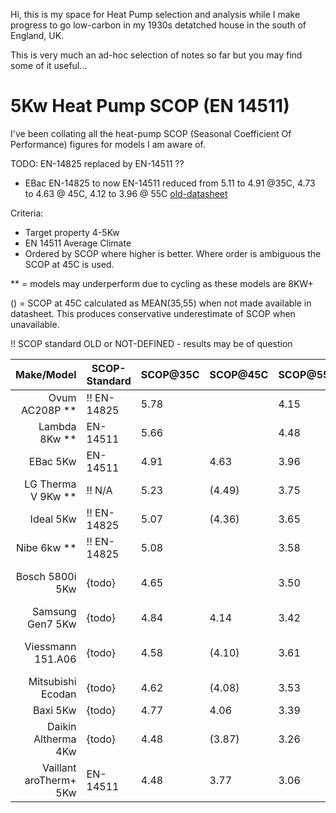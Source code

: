Hi, this is my space for Heat Pump selection and analysis while I make progress to go low-carbon in my 1930s detatched house 
in the south of England, UK.

This is very much an ad-hoc selection of notes so far but you may find some of it useful...

# 5Kw Heat Pump SCOP (EN 14511)
I've been collating all the heat-pump SCOP (Seasonal Coefficient Of Performance) figures for models I am aware of.

TODO: EN-14825 replaced by EN-14511 ??
* EBac EN-14825 to now EN-14511 reduced from 5.11 to 4.91 @35C, 4.73 to 4.63 @ 45C, 4.12 to 3.96 @ 55C [old-datasheet](https://ebac-serverless.files.svdcdn.com/production/default/EBA%E2%80%A2230341_AIR-SOURCE-HEAT-PUMP-E-BROCHURE_HOT-WATER-CYLINDER.pdf?dm=1695277753)

Criteria:
- Target property 4-5Kw
- EN 14511 Average Climate
- Ordered by SCOP where higher is better. Where order is ambiguous the SCOP at 45C is used.

** = models may underperform due to cycling as these models are 8KW+

() = SCOP at 45C calculated as MEAN(35,55) when not made available in datasheet.
 This produces conservative underestimate of SCOP when unavailable.

 !! SCOP standard OLD or NOT-DEFINED - results may be of question

| Make/Model              | SCOP-Standard | SCOP@35C | SCOP@45C | SCOP@55C | Gas  | Comment              | Specification Date | Site/Datasheet |
| ----------------------: | ------------- | :------- | :------- | :------- | ---: | -------              | ------------------ | --- |
| Ovum AC208P **          | !! EN-14825   | 5.78     |          | 4.15     | R290 |                     | 2024-01            | [site](https://www.ovum.at/en/produkte/luft-die-koenigsklasse/) [datasheet](https://www.ovum.at/wp-content/uploads/2023/10/ACP_Datenblatt_alle_Web_230928.pdf) |
| Lambda 8Kw **           | EN-14511      | 5.66     |          | 4.48     | R290 |                      | 2024-01            | [site](https://lambda-wp.at/luft-waermepumpen/) [datasheet](https://assets-global.website-files.com/643186efcbc3b72e2a4f6db8/65acf5477b9a14bfd7615549_Scheda%20Tecnica.pdf)|
| EBac 5Kw                | EN-14511      | 4.91     |  4.63    | 3.96     | R32  |                      | 2024-02            | [datasheet](https://files.ebac.com/production/default/EBA%E2%80%A2240014_HEATPUMP-DATASHEET_QR_LR_2024-02-10-072606_tqkz.pdf?dm=1707549967) |
| LG Therma V 9Kw **      | !! N/A        | 5.23     | (4.49)   | 3.75     | R290 |                      | 2024-01            | [datasheet](https://www.lg.com/global/business/download/airsolution/THERMA%20V%20(AWHP)%20R290%20Monobloc%20Hydro%20Unit%208P%20%20leaflet_web_Holo_O_1117_low[20240130_154102737].pdf) |
| Ideal 5Kw               | !! EN-14825   | 5.07     | (4.36)   | 3.65     | R32  |                      | {todo}             | [site](https://idealtouch.co.uk.idealboilers.com/products/logic-air-heat-pump-3) |
| Nibe 6kw **             | !! EN-14825   | 5.08     |          | 3.58     | R32  |                      | {todo}             | [datasheet](https://assetstore.nibe.se/hcms/v2.3/entity/document/874828/storage/ODc0ODI4LzAvbWFzdGVy) |
| Bosch 5800i 5Kw         | {todo}        | 4.65     |          | 3.50     | R290 | {todo} Source of figures !? | {todo}       | [site](https://www.worcester-bosch.co.uk/products/heat-pumps/directory/compress-5800i-aw)  |
| Samsung Gen7 5Kw        | {todo}        | 4.84     |  4.14    | 3.42     | R290 |                      | {todo}             | [datasheet](https://midsummerwholesale.co.uk/pdfs/samsung-gen-7-r290-datasheet.pdf) |
| Viessmann 151.A06       | {todo}        | 4.58     | (4.10)   | 3.61     | R290 | {todo} 3.61 is-at 55? | {todo}            | [datasheet](https://viessmanndirect.co.uk/files//7a81a248-e65a-4fcf-8735-e4a33fa33fe4/Energy%20Consumption%20Datasheet.pdf) |
| Mitsubishi Ecodan       | {todo}        | 4.62     | (4.08)   | 3.53     | R290 |                      | {todo}             | [site](https://library.mitsubishielectric.co.uk/pdf/book/EcodanR290Outdoor1#page-1) |
| Baxi  5Kw               | {todo}        | 4.77     |  4.06    | 3.39     | R32  |                      | {todo}             | [site](https://www.baxi.co.uk/new-build/products/air-source-heat-pumps/baxi-assure-hp50-ashp) |
| Daikin Altherma 4Kw     | {todo}        | 4.48     | (3.87)   | 3.26     | R32  |                      | {todo}             | [site](https://www.daikin.co.uk/en_gb/products/product.table.html/EDLA04-08E3V3.html) |
| Vaillant aroTherm+ 5Kw  | EN-14511      | 4.48     |  3.77    | 3.06     | R290 |                      | {todo}             | [datasheet](https://professional.vaillant.co.uk/downloads/aproducts/renewables-1/arotherm-plus/arotherm-plus-spec-sheet-1892564.pdf) |
